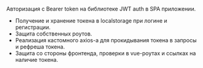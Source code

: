 
Авторизация с Bearer token на библиотеке JWT auth в SPA приложении. 

- Получение и хранение токена в localstorage при логине и регистрации.
- Защита собственных роутов. 
- Реализация кастомного axios-а для прокидывания токена в запросы и рефреша токена.
- Защита со стороны фронтенда, проверки в vue-роутах и ссылках на наличие токена.

